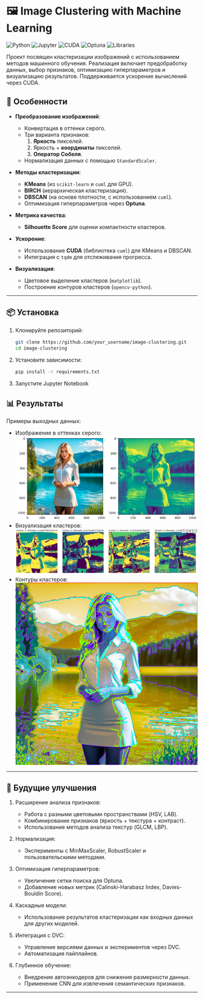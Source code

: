 # 🖼️ Image Clustering with Machine Learning

![Python](https://img.shields.io/badge/Python-3.8%2B-blue)
![Jupyter](https://img.shields.io/badge/Jupyter-Notebook-orange)
![CUDA](https://img.shields.io/badge/CUDA-12.x-green)
![Optuna](https://img.shields.io/badge/Optuna-Hyperparameter%20Tuning-9cf)
![Libraries](https://img.shields.io/badge/Libraries-numpy%20|%20matplotlib%20|%20scikit--learn%20|%20cuml-brightgreen)


Проект посвящен кластеризации изображений с использованием методов машинного обучения. Реализация включает предобработку данных, выбор признаков, оптимизацию гиперпараметров и визуализацию результатов. Поддерживается ускорение вычислений через CUDA.

## 🚀 Особенности

- **Преобразование изображений**:
  - Конвертация в оттенки серого.
  - Три варианта признаков:
    1. **Яркость** пикселей.
    2. Яркость + **координаты** пикселей.
    3. **Оператор Собеля**.
  - Нормализация данных с помощью `StandardScaler`.

- **Методы кластеризации**:
  - **KMeans** (из `scikit-learn` и `cuml` для GPU).
  - **BIRCH** (иерархическая кластеризация).
  - **DBSCAN** (на основе плотности, с использованием `cuml`).
  - Оптимизация гиперпараметров через **Optuna**.

- **Метрика качества**: 
  - **Silhouette Score** для оценки компактности кластеров.

- **Ускорение**:
  - Использование **CUDA** (библиотека `cuml`) для KMeans и DBSCAN.
  - Интеграция с `tqdm` для отслеживания прогресса.

- **Визуализация**:
  - Цветовое выделение кластеров (`matplotlib`).
  - Построение контуров кластеров (`opencv-python`).

---

## 📦 Установка

1. Клонируйте репозиторий:
   ```bash
   git clone https://github.com/your_username/image-clustering.git
   cd image-clustering
   ```
2. Установите зависимости:
   ```bash
   pip install -r requirements.txt
   ```

3. Запустите Jupyter Notebook


## 📊 Результаты

Примеры выходных данных:
- Изображение в оттенках серого:
  ![Initial image transform](img/color_transform.png)
- Визуализация кластеров:
  ![Clusters Visualization](img/clusters_example.png)
- Контуры кластеров:
  ![Contours Visualization](img/contours_example.png)

---


## 🔮 Будущие улучшения

1. Расширение анализа признаков:
   - Работа с разными цветовыми пространствами (HSV, LAB).
   - Комбинирование признаков (яркость + текстура + контраст).
   - Использование методов анализа текстур (GLCM, LBP).

2. Нормализация:
   - Эксперименты с MinMaxScaler, RobustScaler и пользовательскими методами.

3. Оптимизация гиперпараметров:
   - Увеличение сетки поиска для Optuna.
   - Добавление новых метрик (Calinski-Harabasz Index, Davies-Bouldin Score).

4. Каскадные модели:
   - Использование результатов кластеризации как входных данных для других моделей.
  
5. Интеграция с DVC:
   - Управление версиями данных и экспериментов через DVC.
   - Автоматизация пайплайнов.

6. Глубинное обучение:
   - Внедрение автоэнкодеров для снижения размерности данных.
   - Применение CNN для извлечения семантических признаков.

---
